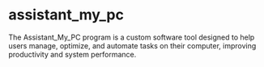 # assistant_my_pc
The Assistant_My_PC program is a custom software tool designed to help users manage, optimize, and automate tasks on their computer, improving productivity and system performance.
